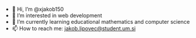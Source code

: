 - 👋 Hi, I’m @xjakob150
- 👀 I’m interested in web development
- 🌱 I’m currently learning educational mathematics and computer science  
- 📫 How to reach me: jakob.lipovec@student.um.si
